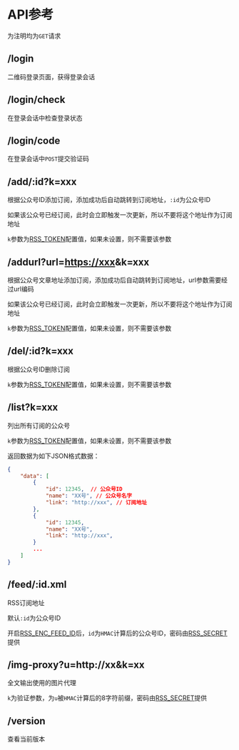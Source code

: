 # API参考

为注明均为`GET`请求

## /login

二维码登录页面，获得登录会话

## /login/check

在登录会话中检查登录状态

## /login/code

在登录会话中`POST`提交验证码

## /add/:id?k=xxx

根据公众号ID添加订阅，添加成功后自动跳转到订阅地址，`:id`为公众号ID

如果该公众号已经订阅，此时会立即触发一次更新，所以不要将这个地址作为订阅地址

`k`参数为[RSS_TOKEN](./config#rss-token)配置值，如果未设置，则不需要该参数

## /addurl?url=<https://xxx>&k=xxx

根据公众号文章地址添加订阅，添加成功后自动跳转到订阅地址，url参数需要经过url编码

如果该公众号已经订阅，此时会立即触发一次更新，所以不要将这个地址作为订阅地址

`k`参数为[RSS_TOKEN](./config#rss-token)配置值，如果未设置，则不需要该参数

## /del/:id?k=xxx

根据公众号ID删除订阅

`k`参数为[RSS_TOKEN](./config#rss-token)配置值，如果未设置，则不需要该参数

## /list?k=xxx

列出所有订阅的公众号

`k`参数为[RSS_TOKEN](./config#rss-token)配置值，如果未设置，则不需要该参数

返回数据为如下JSON格式数据：

```json
{
    "data": [
        {
            "id": 12345,  // 公众号ID
            "name": "XX号", // 公众号名字
            "link": "http://xxx", // 订阅地址
        },
        {
            "id": 12345,
            "name": "XX号",
            "link": "http://xxx",
        }
        ...
    ]
}
```

## /feed/:id.xml

RSS订阅地址

默认`:id`为公众号ID

开启[RSS_ENC_FEED_ID](./config#rss-enc-feed-id)后，`id`为`HMAC`计算后的公众号ID，密码由[RSS_SECRET](./config#rss-secret)提供

## /img-proxy?u=http://xx&k=xx

全文输出使用的图片代理

`k`为验证参数，为`u`被`HMAC`计算后的8字符前缀，密码由[RSS_SECRET](./config#rss-secret)提供

## /version

查看当前版本
